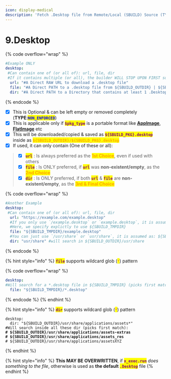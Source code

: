 ```yaml
---
icon: display-medical
description: 'Fetch .Desktop file from Remote/Local (SBUILD) Source (TYPE: NON_ENFORCED)'
---
```


# 9.Desktop

{% code overflow="wrap" %}
```yaml
#Example ONLY
desktop:
 #Can contain one of (or all of): url, file, dir
 #If it contains multiple (or all), the builder WILL STOP UPON FIRST successful desktop file MATCH
  url: "#A Direct RAW URL to download a .desktop file"
  file: "#A Direct PATH to a .desktop file from ${SBUILD_OUTDIR} | ${SBUILD_TMPDIR}"
  dir: "#A Direct PATH to a Directory that contains at least 1 .Desktop"
```
{% endcode %}

* [x] This is Optional & can be left empty or removed completely (**TYPE**:<mark style="color:blue;">**`NON_ENFORCED`**</mark>)
* [x] This is applicable only if <mark style="color:purple;">**`$pkg_type`**</mark> is a portable format like [**AppImage**](../../formats/packages/appimage/), [**FlatImage**](../../formats/packages/flatimage/) etc
* [x] This will be downloaded/copied & saved as <mark style="color:purple;">**`${SBUILD_PKG}.desktop`**</mark> inside as <mark style="color:orange;">**`${SBUILD_OUTDIR}/${SBUILD_PKG}.desktop`**</mark>
* [x] If used, it can only contain (One of these or all):&#x20;

> - [x] <mark style="color:purple;">**`url`**</mark> : Is always preferred as the <mark style="color:orange;">**1st Choice**</mark>, even if used with others
> - [x] <mark style="color:purple;">**`file`**</mark> : Is ONLY preferred, if <mark style="color:purple;">**`url`**</mark> was **non-existent/empty**,  as the <mark style="color:orange;">**2nd Choice**</mark>
> - [x] <mark style="color:purple;">**`dir`**</mark> : Is ONLY preferred, if both <mark style="color:purple;">**`url`**</mark> & <mark style="color:purple;">**`file`**</mark> are **non-existent/empty**, as the <mark style="color:orange;">**3rd & Final Choice**</mark>

{% code overflow="wrap" %}
```yaml
#Another Example
desktop:
 #Can contain one of (or all of): url, file, dir
  url: "https://example.com/example.desktop"
  #If you only use `/example.desktop` or `example.desktop`, it is assumed as: ${SBUILD_OUTDIR}/example.desktop
  #Here, we specify explictly to use ${SBUILD_TMPDIR}
  file: "${SBUILD_TMPDIR}/example.desktop" 
  #You can just use `/usr/share` or `usr/share`, it is assumed as: ${SBUILD_OUTDIR}/usr/share
  dir: "usr/share" #will search in ${SBUILD_OUTDIR}/usr/share
```
{% endcode %}

{% hint style="info" %}
<mark style="color:purple;">**`file`**</mark> supports wildcard glob (<mark style="color:orange;">**`*`**</mark>) pattern

{% code overflow="wrap" %}
```yaml
desktop:
#Will search for a *.desktop file in ${SBUILD_TMPDIR} (picks first match)
  file: "${SBUILD_TMPDIR}/*.desktop"
```
{% endcode %}
{% endhint %}

{% hint style="info" %}
<mark style="color:purple;">**`dir`**</mark> supports wildcard glob (<mark style="color:orange;">**`*`**</mark>) pattern

<pre class="language-yaml"><code class="lang-yaml">desktop:
  dir: "${SBUILD_OUTDIR}/usr/share/applications/assets*" 
#Will search inside all these dir (picks first match):
<strong># ${SBUILD_OUTDIR}/usr/share/applications/assets-extras
</strong><strong># ${SBUILD_OUTDIR}/usr/share/applications/assets_res
</strong># ${SBUILD_OUTDIR}/usr/share/applications/assetsXYZ
</code></pre>
{% endhint %}

{% hint style="info" %}
**This MAY BE OVERWRITTEN**, if <mark style="color:purple;">**`x_exec.run`**</mark> _does something to the file_, otherwise is used as **the default&#x20;**<mark style="color:purple;">**`.Desktop`**</mark> file
{% endhint %}
